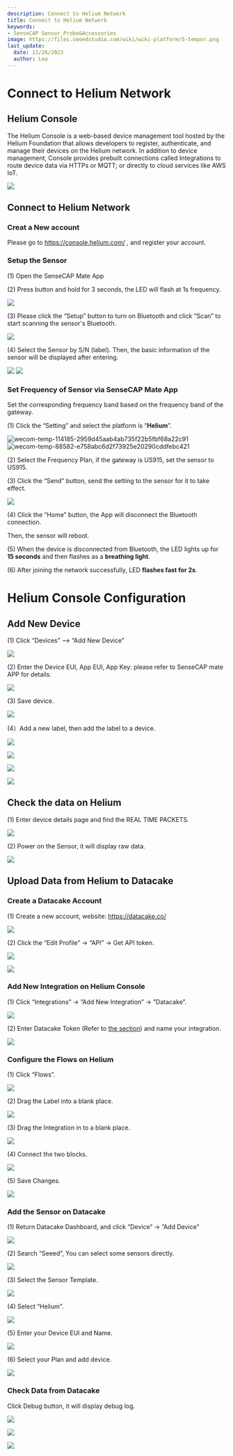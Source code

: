 ```yaml
---
description: Connect to Helium Network
title: Connect to Helium Network
keywords:
- SenseCAP Sensor_Probe&Accessories
image: https://files.seeedstudio.com/wiki/wiki-platform/S-tempor.png
last_update:
  date: 11/26/2023
  author: Leo
---
```


# Connect to Helium Network
 
## Helium Console

The Helium Console is a web-based device management tool hosted by the Helium Foundation that allows developers to register, authenticate, and manage their devices on the Helium network. In addition to device management, Console provides prebuilt connections called Integrations to route device data via HTTPs or MQTT; or directly to cloud services like AWS IoT.

![](https://files.seeedstudio.com/wiki/SenseCAPS210X/Helium_Network/003.png)


## Connect to Helium Network
### Creat a New account
Please go to <https://console.helium.com/>  , and register your account.
### Setup the Sensor
(1) Open the SenseCAP Mate App

(2) Press button and hold for 3 seconds, the LED will flash at 1s frequency.

![](https://files.seeedstudio.com/wiki/SenseCAPS210X/Helium_Network/004.png)

(3) Please click the “Setup” button to turn on Bluetooth and click “Scan” to start scanning the sensor's Bluetooth.

![](https://files.seeedstudio.com/wiki/SenseCAPS210X/Helium_Network/005.png)

(4) Select the Sensor by S/N (label). Then, the basic information of the sensor will be displayed after entering.

![](https://files.seeedstudio.com/wiki/SenseCAPS210X/Helium_Network/006.png)       ![](https://files.seeedstudio.com/wiki/SenseCAPS210X/Helium_Network/007.png)
### Set Frequency of Sensor via SenseCAP Mate App
Set the corresponding frequency band based on the frequency band of the gateway.

(1) Click the “Setting” and select the platform is “**Helium**”.

![wecom-temp-114185-2959d45aab4ab735f22b5fbf68a22c91](https://files.seeedstudio.com/wiki/SenseCAPS210X/Helium_Network/008.png)     ![wecom-temp-88582-e758abc6d2f73925e20290cddfebc421](https://files.seeedstudio.com/wiki/SenseCAPS210X/Helium_Network/009.png)

(2) Select the Frequency Plan, if the gateway is US915, set the sensor to US915.

(3) Click the “Send” button, send the setting to the sensor for it to take effect. 

![](https://files.seeedstudio.com/wiki/SenseCAPS210X/Helium_Network/0010.png)

(4) Click the “Home” button, the App will disconnect the Bluetooth connection.

Then, the sensor will reboot.

(5) When the device is disconnected from Bluetooth, the LED lights up for **15 seconds** and then flashes as a **breathing light**.

(6) After joining the network successfully, LED **flashes fast for 2s**.

# Helium Console Configuration
## Add New Device
(1) Click “Devices” –> “Add New Device”

![](https://files.seeedstudio.com/wiki/SenseCAPS210X/Helium_Network/0011.png)

(2) Enter the Device EUI, App EUI, App Key: please refer to SenseCAP mate APP for details.

![](https://files.seeedstudio.com/wiki/SenseCAPS210X/Helium_Network/0012.png)

(3) Save device.

![](https://files.seeedstudio.com/wiki/SenseCAPS210X/Helium_Network/0013.png)

(4）Add a new label, then add the label to a device. 

![](https://files.seeedstudio.com/wiki/SenseCAPS210X/Helium_Network/0014.png)

![](https://files.seeedstudio.com/wiki/SenseCAPS210X/Helium_Network/0015.png)

![](https://files.seeedstudio.com/wiki/SenseCAPS210X/Helium_Network/0016.png)

![](https://files.seeedstudio.com/wiki/SenseCAPS210X/Helium_Network/0017.png)




## Check the data on Helium
(1) Enter device details page and find the REAL TIME PACKETS.

![](https://files.seeedstudio.com/wiki/SenseCAPS210X/Helium_Network/0018.png)

(2) Power on the Sensor, it will display raw data.

![](https://files.seeedstudio.com/wiki/SenseCAPS210X/Helium_Network/0019.png)




## Upload Data from Helium to Datacake
### Create a Datacake Account
(1) Create a new account, website: <https://datacake.co/> 

![](https://files.seeedstudio.com/wiki/SenseCAPS210X/Helium_Network/0020.png)

(2) Click the “Edit Profile” -> “API” -> Get API token.

![](https://files.seeedstudio.com/wiki/SenseCAPS210X/Helium_Network/0021.png)

![](https://files.seeedstudio.com/wiki/SenseCAPS210X/Helium_Network/0022.png)

### Add New Integration on Helium Console
(1) Click “Integrations” -> ”Add New Integration” -> ”Datacake”.

![](https://files.seeedstudio.com/wiki/SenseCAPS210X/Helium_Network/0023.png)

(2) Enter Datacake Token (Refer to [the section](https://files.seeedstudio.com/wiki/SenseCAPS210X/Helium_Network/#_Create_a_Datacake)) and name your integration.

![](https://files.seeedstudio.com/wiki/SenseCAPS210X/Helium_Network/0024.png)
### Configure the Flows on Helium
(1) Click “Flows”.

![](https://files.seeedstudio.com/wiki/SenseCAPS210X/Helium_Network/0025.png)

(2) Drag the Label into a blank place. 

![](https://files.seeedstudio.com/wiki/SenseCAPS210X/Helium_Network/0026.png)

(3) Drag the Integration in to a blank place.

![](https://files.seeedstudio.com/wiki/SenseCAPS210X/Helium_Network/0027.png)

(4) Connect the two blocks.

![](https://files.seeedstudio.com/wiki/SenseCAPS210X/Helium_Network/0028.png)

(5) Save Changes.

![](https://files.seeedstudio.com/wiki/SenseCAPS210X/Helium_Network/0029.png)
### Add the Sensor on Datacake
(1) Return Datacake Dashboard, and click “Device” -> ”Add Device”

![](https://files.seeedstudio.com/wiki/SenseCAPS210X/Helium_Network/0030.png)

(2) Search “Seeed”, You can select some sensors directly.

![](https://files.seeedstudio.com/wiki/SenseCAPS210X/Helium_Network/0031.png)

(3) Select the Sensor Template.

![](https://files.seeedstudio.com/wiki/SenseCAPS210X/Helium_Network/0032.png)

(4) Select “Helium”.

![](https://files.seeedstudio.com/wiki/SenseCAPS210X/Helium_Network/0033.png)

(5) Enter your Device EUI and Name.

![](https://files.seeedstudio.com/wiki/SenseCAPS210X/Helium_Network/0034.png)

(6) Select your Plan and add device.

![](https://files.seeedstudio.com/wiki/SenseCAPS210X/Helium_Network/0035.png)


### Check Data from Datacake
Click Debug button, it will display debug log.

![](https://files.seeedstudio.com/wiki/SenseCAPS210X/Helium_Network/0036.png)

![](https://files.seeedstudio.com/wiki/SenseCAPS210X/Helium_Network/0037.png)

![](https://files.seeedstudio.com/wiki/SenseCAPS210X/Helium_Network/0038.png)


